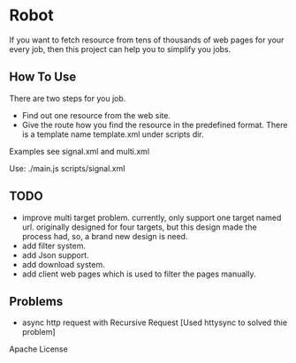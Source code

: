 Robot
======
If you want to fetch resource from tens of thousands of web pages for your every job, then this project can help you to simplify you jobs.

How To Use
----------
There are two steps for you job.
* Find out one resource from the web site.
* Give the route how you find the resource in the predefined format. There is a template name template.xml under scripts dir.

Examples see signal.xml and multi.xml

Use: 
    ./main.js scripts/signal.xml

TODO
----
* improve multi target problem. currently, only support one target named url. originally designed for four targets, but this design made the process had, so, a brand new design is need.
* add filter system.
* add Json support.
* add download system.
* add client web pages which is used to filter the pages manually.

Problems
---------
* async http request with Recursive Request [Used httysync to solved thie problem]

Apache License
